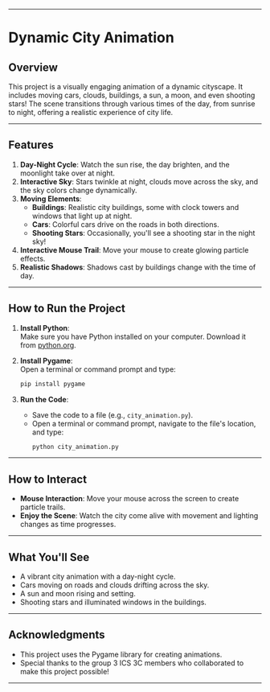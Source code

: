 
---

# **Dynamic City Animation**  

## **Overview**  
This project is a visually engaging animation of a dynamic cityscape. It includes moving cars, clouds, buildings, a sun, a moon, and even shooting stars! The scene transitions through various times of the day, from sunrise to night, offering a realistic experience of city life.

---

## **Features**  
1. **Day-Night Cycle**: Watch the sun rise, the day brighten, and the moonlight take over at night.  
2. **Interactive Sky**: Stars twinkle at night, clouds move across the sky, and the sky colors change dynamically.  
3. **Moving Elements**:  
   - **Buildings**: Realistic city buildings, some with clock towers and windows that light up at night.  
   - **Cars**: Colorful cars drive on the roads in both directions.  
   - **Shooting Stars**: Occasionally, you'll see a shooting star in the night sky!  
4. **Interactive Mouse Trail**: Move your mouse to create glowing particle effects.  
5. **Realistic Shadows**: Shadows cast by buildings change with the time of day.  

---

## **How to Run the Project**  
1. **Install Python**:  
   Make sure you have Python installed on your computer. Download it from [python.org](https://www.python.org).  

2. **Install Pygame**:  
   Open a terminal or command prompt and type:  
   ```bash
   pip install pygame
   ```  

3. **Run the Code**:  
   - Save the code to a file (e.g., `city_animation.py`).  
   - Open a terminal or command prompt, navigate to the file's location, and type:  
     ```bash
     python city_animation.py
     ```  

---

## **How to Interact**  
- **Mouse Interaction**: Move your mouse across the screen to create particle trails.  
- **Enjoy the Scene**: Watch the city come alive with movement and lighting changes as time progresses.  

---

## **What You'll See**  
- A vibrant city animation with a day-night cycle.  
- Cars moving on roads and clouds drifting across the sky.  
- A sun and moon rising and setting.  
- Shooting stars and illuminated windows in the buildings.  

---

## **Acknowledgments**  
- This project uses the Pygame library for creating animations.  
- Special thanks to the group 3 ICS 3C members who collaborated to make this project possible!  

--- 

